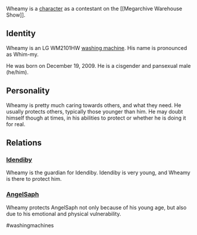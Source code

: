 Wheamy is a [character](Characters) as a contestant on the [[Megarchive Warehouse Show]].

## Identity
Wheamy is an LG WM2101HW [washing machine](Washing%20Machines). His name is pronounced as Whim-my.

He was born on December 19, 2009. He is a cisgender and pansexual male (he/him).

## Personality
Wheamy is pretty much caring towards others, and what they need. He usually protects others, typically those younger than him. He may doubt himself though at times, in his abilities to protect or whether he is doing it for real.

## Relations
### [Idendiby](Idendiby.md)
Wheamy is the guardian for Idendiby. Idendiby is very young, and Wheamy is there to protect him.

### [AngelSaph](AngelSaph.md)
Wheamy protects AngelSaph not only because of his young age, but also due to his emotional and physical vulnerability.

#washingmachines 